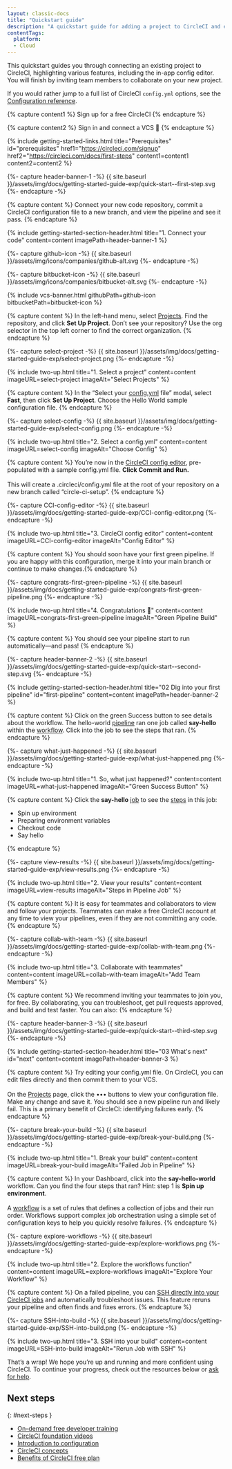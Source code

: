 ```yaml
---
layout: classic-docs
title: "Quickstart guide"
description: "A quickstart guide for adding a project to CircleCI and exploring some features"
contentTags:
  platform:
  - Cloud
---
```


This quickstart guides you through connecting an existing project to CircleCI, highlighting various features, including the in-app config editor. You will finish by inviting team members to collaborate on your new project.

If you would rather jump to a full list of CircleCI `config.yml` options, see the [Configuration reference](/docs/configuration-reference).

<!-- set up prerequisites -->

{% capture content1 %} Sign up for a free CircleCI {% endcapture %}

{% capture content2 %} Sign in and connect a VCS 👋 {% endcapture %}

{% include getting-started-links.html title="Prerequisites" id="prerequisites" href1="https://circleci.com/signup" href2="https://circleci.com/docs/first-steps" content1=content1 content2=content2 %}

<!-- set up section one heading banner stc. -->

{%- capture header-banner-1 -%}
{{ site.baseurl }}/assets/img/docs/getting-started-guide-exp/quick-start--first-step.svg
{%- endcapture -%}

{% capture content %} Connect your new code repository, commit a CircleCI configuration file to a new branch, and view the pipeline and see it pass. {% endcapture %}

{% include getting-started-section-header.html title="1. Connect your code" content=content imagePath=header-banner-1 %}

<!-- Set up banner for VCS prereq -->

{%- capture github-icon -%}
  {{ site.baseurl }}/assets/img/icons/companies/github-alt.svg
{%- endcapture -%}

{%- capture bitbucket-icon -%}
  {{ site.baseurl }}/assets/img/icons/companies/bitbucket-alt.svg
{%- endcapture -%}

{% include vcs-banner.html githubPath=github-icon bitbucketPath=bitbucket-icon %}

<!-- Step 1 (two versions for different VCS) -->

{% capture content %}
In the left-hand menu, select <a  href="https://app.circleci.com/projects">Projects</a>. Find the repository, and click <strong>Set Up Project</strong>.
Don’t see your repository? Use the org selector in the top left corner to find the correct organization.
{% endcapture %}

{%- capture select-project -%}
  {{ site.baseurl }}/assets/img/docs/getting-started-guide-exp/select-project.png
{%- endcapture -%}

{% include two-up.html title="1. Select a project" content=content imageURL=select-project imageAlt="Select Projects" %}

<!-- Step 2 -->

{% capture content %}
In the “Select your <a class="no-external-icon" href="https://circleci.com/docs/config-start/">config.yml</a> file” modal, select <b>Fast</b>, then click <b>Set Up Project</b>. Choose the Hello World sample configuration file.
{% endcapture %}

{%- capture select-config -%}
  {{ site.baseurl }}/assets/img/docs/getting-started-guide-exp/select-config.png
{%- endcapture -%}

{% include two-up.html title="2. Select a config.yml" content=content imageURL=select-config imageAlt="Choose Config" %}


{% capture content %}
You’re now in the <a class="no-external-icon" href="https://circleci.com/docs/config-editor/#getting-started-with-the-circleci-config-editor">CircleCI config editor</a>, pre-populated with a sample config.yml file. <b>Click Commit and Run.</b>
<br>
<br>
This will create a .circleci/config.yml file at the root of your repository on a new branch called “circle-ci-setup”.
{% endcapture %}

{%- capture CCI-config-editor -%}
  {{ site.baseurl }}/assets/img/docs/getting-started-guide-exp/CCI-config-editor.png
{%- endcapture -%}

{% include two-up.html title="3. CircleCI config editor" content=content imageURL=CCI-config-editor imageAlt="Config Editor" %}

{% capture content %}
You should soon have your first green pipeline. If you are happy with this configuration, merge it into your main branch or continue to make changes.{% endcapture %}

{%- capture congrats-first-green-pipeline -%}
  {{ site.baseurl }}/assets/img/docs/getting-started-guide-exp/congrats-first-green-pipeline.png
{%- endcapture -%}

{% include two-up.html title="4. Congratulations 🎉" content=content imageURL=congrats-first-green-pipeline imageAlt="Green Pipeline Build" %}

{% capture content %} You should see your pipeline start to run automatically—and pass! {% endcapture %}

{%- capture header-banner-2 -%}
{{ site.baseurl }}/assets/img/docs/getting-started-guide-exp/quick-start--second-step.svg
{%- endcapture -%}

{% include getting-started-section-header.html title="02 Dig into your first pipeline" id="first-pipeline" content=content imagePath=header-banner-2 %}

{% capture content %}
Click on the green Success button to see details about the workflow. The hello-world <a class="no-external-icon" href="https://circleci.com/docs/concepts/#pipelines">pipeline</a> ran one job called <b>say-hello</b> within the <a class="no-external-icon" href="https://circleci.com/docs/concepts/#workflows">workflow</a>. Click into the job to see the steps that ran.
{% endcapture %}

{%- capture what-just-happened -%}
  {{ site.baseurl }}/assets/img/docs/getting-started-guide-exp/what-just-happened.png
{%- endcapture -%}

{% include two-up.html title="1. So, what just happened?" content=content imageURL=what-just-happened imageAlt="Green Success Button" %}


{% capture content %}
Click the <b>say-hello</b> <a class="no-external-icon" href="https://circleci.com/docs/concepts/#jobs">job</a> to see the <a class="no-external-icon" href="https://circleci.com/docs/concepts/#steps">steps</a> in this job:
<ul>
<li>Spin up environment</li>
<li>Preparing environment variables</li>
<li>Checkout code</li>
<li>Say hello</li>
</ul>
{% endcapture %}

{%- capture view-results -%}
  {{ site.baseurl }}/assets/img/docs/getting-started-guide-exp/view-results.png
{%- endcapture -%}

{% include two-up.html title="2. View your results" content=content imageURL=view-results imageAlt="Steps in Pipeline Job" %}

{% capture content %}
It is easy for teammates and collaborators to view and follow your projects. Teammates can make a free CircleCI account at any time to view your pipelines, even if they are not committing any code.
{% endcapture %}

{%- capture collab-with-team -%}
  {{ site.baseurl }}/assets/img/docs/getting-started-guide-exp/collab-with-team.png
{%- endcapture -%}

{% include two-up.html title="3. Collaborate with teammates" content=content imageURL=collab-with-team imageAlt="Add Team Members" %}


{% capture content %} We recommend inviting your teammates to join you, for free. By collaborating, you can troubleshoot, get pull requests approved, and build and test faster. You can also: {% endcapture %}

{%- capture header-banner-3 -%}
{{ site.baseurl }}/assets/img/docs/getting-started-guide-exp/quick-start--third-step.svg
{%- endcapture -%}

{% include getting-started-section-header.html title="03 What's next" id="next" content=content imagePath=header-banner-3 %}

{% capture content %}
Try editing your config.yml file. On CircleCI, you can edit files directly and then commit them to your VCS.
<br>
<br>
On the <a  href="https://app.circleci.com/projects/">Projects</a> page, click the ••• buttons to view your configuration file. Make any change and save it. You should see a new pipeline run and likely fail. This is a primary benefit of CircleCI: identifying failures early.
{% endcapture %}

{%- capture break-your-build -%}
  {{ site.baseurl }}/assets/img/docs/getting-started-guide-exp/break-your-build.png
{%- endcapture -%}

{% include two-up.html title="1. Break your build" content=content imageURL=break-your-build imageAlt="Failed Job in Pipeline" %}

{% capture content %}
In your Dashboard, click into the <b>say-hello-world</b> workflow. Can you find the four steps that ran? Hint: step 1 is <b>Spin up environment</b>.
<br>
<br>
A <a class="no-external-icon" href="https://circleci.com/docs/workflows/">workflow</a> is a set of rules that defines a collection of jobs and their run order. Workflows support complex job orchestration using a simple set of configuration keys to help you quickly resolve failures.
{% endcapture %}

{%- capture explore-workflows -%}
  {{ site.baseurl }}/assets/img/docs/getting-started-guide-exp/explore-workflows.png
{%- endcapture -%}

{% include two-up.html title="2. Explore the workflows function" content=content imageURL=explore-workflows imageAlt="Explore Your Workflow" %}

{% capture content %}
On a failed pipeline, you can <a class="no-external-icon" href="https://circleci.com/docs/ssh-access-jobs/">SSH directly into your CircleCI jobs</a> and automatically troubleshoot issues. This feature reruns your pipeline and often finds and fixes errors.
{% endcapture %}

{%- capture SSH-into-build -%}
  {{ site.baseurl }}/assets/img/docs/getting-started-guide-exp/SSH-into-build.png
{%- endcapture -%}

{% include two-up.html title="3. SSH into your build" content=content imageURL=SSH-into-build imageAlt="Rerun Job with SSH" %}


That’s a wrap! We hope you’re up and running and more confident using CircleCI. To continue your progress, check out the resources below or [ask for help](https://support.circleci.com/hc/en-us/).

## Next steps
{: #next-steps }

* [On-demand free developer training](https://circleci.com/training/)
* [CircleCI foundation videos](https://www.youtube.com/playlist?list=PL9GgS3TcDh8wqLRk-0mDz7purXh-sNu7r)
* [Introduction to configuration](/docs/config-intro/)
* [CircleCI concepts](https://circleci.com/docs/concepts/)
* [Benefits of CircleCI free plan](https://circleci.com/docs/plan-free/)
